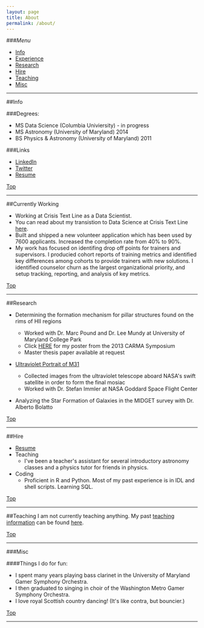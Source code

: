 ```yaml
---
layout: page
title: About
permalink: /about/
---
```


###<a name="top"></a>*Menu*
* [Info](#info)
* [Experience](#experience)
* [Research](#research)
* [Hire](#hire)
* [Teaching](#teaching)
* [Misc](#misc)

---

##<a name="info"></a>Info
<!--  This would be a great space to explain yourself --> 
  
###Degrees: 
* MS Data Science (Columbia Univiersity) - in progress 
* MS Astronomy (University of Maryland) 2014
* BS Physics & Astronomy  (University of Maryland) 2011

###Links
* [LinkedIn](https://www.linkedin.com/in/eringrand)
* [Twitter](https://www.twitter.com/astroeringrand)
* [Resume](https://www.dropbox.com/s/8vit837qrfepnpq/resume.pdf?dl=0)

[Top](#top)


---
##<a name="experience"></a>Currently Working 
* Working at Crisis Text Line as a Data Scientist.
* You can read about my transistion to Data Science at Crisis Text Line [here](http://datascience.columbia.edu/q-erin-grand-data-scientist-crisis-text-line).
* Built and shipped a new volunteer application which has been used by 7600 applicants. Increased the completion rate from 40% to 90%.
* My work has focused on identifing drop off points for trainers and supervisors. I producied cohort reports of training metrics and identified key differences among cohorts to provide trainers with new solutions. I identified counselor churn as the largest organizational priority, and setup tracking, reporting, and analysis of key metrics.

[Top](#top)

---
##<a name="research"></a>Research
* Determining the formation mechanism for pillar structures found on the rims of HII regions  
	* Worked with Dr. Marc Pound and Dr. Lee Mundy at University of Maryland College Park
	* Click [HERE](https://kicp-workshops.uchicago.edu/carma2013/depot/poster-grand-erin.pdf) for my poster from the 2013 CARMA Symposium
	* Master thesis paper available at request 

* [Ultraviolet Portrait of M31](http://www.nasa.gov/mission_pages/swift/bursts/uv_andromeda.html)
	* Collected images from the ultraviolet telescope aboard NASA's swift satellite in order to
	form the final mosiac
	* Worked with Dr. Stefan Immler at NASA Goddard Space Flight Center

* Analyzing the Star Formation of Galaxies in the MIDGET survey with Dr. Alberto Bolatto

[Top](#top)

---

##<a name="hire"></a>Hire
* [Resume](https://www.dropbox.com/s/8vit837qrfepnpq/resume.pdf?dl=0)
* Teaching
	*  I've been a teacher's assistant for several introductory astronomy classes 
	and a physics tutor for friends in physics. 
* Coding
	* Proficient in R and Python. Most of my past experience is in IDL and shell scripts. Learning SQL.

[Top](#top)

---

##<a name="teaching"></a>Teaching
I am not currently teaching anything. My past [teaching information](https://eringrand.github.io/teaching/) can be found [here](https://eringrand.github.io/teaching/). 

[Top](#top)

---
		
###<a name="misc"></a>Misc

####Things I do for fun:
* I spent many years playing bass clarinet in the University of Maryland Gamer Symphony Orchestra. 
* I then graduated to singing in choir of the Washington Metro Gamer Symphony Orchestra. 
* I love royal Scottish country dancing! (It's like contra, but bouncier.)

[Top](#top)

---
